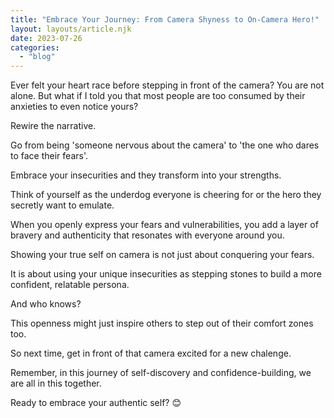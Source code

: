 ```yaml
---
title: "Embrace Your Journey: From Camera Shyness to On-Camera Hero!"
layout: layouts/article.njk
date: 2023-07-26
categories:
  - "blog"
---
```


Ever felt your heart race before stepping in front of the camera? You are not alone. But what if I told you that most people are too consumed by their anxieties to even notice yours?

Rewire the narrative. 

Go from being 'someone nervous about the camera' to 'the one who dares to face their fears'. 

Embrace your insecurities and they transform into your strengths.

Think of yourself as the underdog everyone is cheering for or the hero they secretly want to emulate. 

When you openly express your fears and vulnerabilities, you add a layer of bravery and authenticity that resonates with everyone around you.

Showing your true self on camera is not just about conquering your fears.

It is about using your unique insecurities as stepping stones to build a more confident, relatable persona. 

And who knows? 

This openness might just inspire others to step out of their comfort zones too.

So next time, get in front of that camera excited for a new chalenge. 

Remember, in this journey of self-discovery and confidence-building, we are all in this together. 

Ready to embrace your authentic self? 😊

